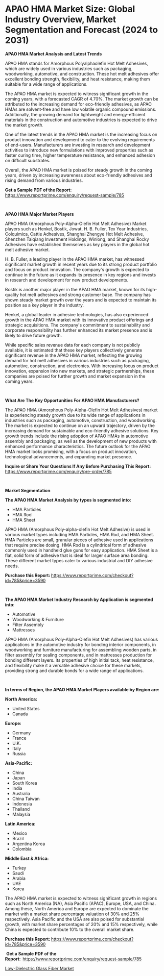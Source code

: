 <p><h1>APAO HMA Market Size: Global Industry Overview, Market Segmentation and Forecast (2024 to 2031)</h1></p><p><strong>APAO HMA Market Analysis and Latest Trends</strong></p>
<p><p>APAO HMA stands for Amorphous Polyalphaolefin Hot Melt Adhesives, which are widely used in various industries such as packaging, woodworking, automotive, and construction. These hot melt adhesives offer excellent bonding strength, flexibility, and heat resistance, making them suitable for a wide range of applications.</p><p>The APAO HMA market is expected to witness significant growth in the coming years, with a forecasted CAGR of 4.70%. The market growth can be attributed to the increasing demand for eco-friendly adhesives, as APAO HMAs are solvent-free and have low volatile organic compound emissions. Additionally, the growing demand for lightweight and energy-efficient materials in the construction and automotive industries is expected to drive the market growth.</p><p>One of the latest trends in the APAO HMA market is the increasing focus on product innovation and development to cater to the evolving requirements of end-users. Manufacturers are investing in research and development activities to introduce new formulations with improved properties such as faster curing time, higher temperature resistance, and enhanced adhesion on difficult substrates.</p><p>Overall, the APAO HMA market is poised for steady growth in the coming years, driven by increasing awareness about eco-friendly adhesives and rising demand from various industries.</p></p>
<p><strong>Get a Sample PDF of the Report:&nbsp;</strong> <a href="https://www.reportprime.com/enquiry/request-sample/785">https://www.reportprime.com/enquiry/request-sample/785</a></p>
<p>&nbsp;</p>
<p><strong>APAO HMA Major Market Players</strong></p>
<p><p>APAO HMA (Amorphous Poly-Alpha-Olefin Hot Melt Adhesive) Market players such as Henkel, Bostik, Jowat, H. B. Fuller, Tex Year Industries, Colquimica, Cattie Adhesives, Shanghai Zhengye Hot Melt Adhesive, Shenzhen Taiqiang Investment Holdings, Winlong, and Shanghai Rocky Adhesives have established themselves as key players in the global hot melt adhesive market.</p><p>H. B. Fuller, a leading player in the APAO HMA market, has witnessed significant market growth in recent years due to its strong product portfolio and focus on product innovation. The company's growth is expected to continue in the future as it expands its presence in key regions and invests in research and development for new product developments.</p><p>Bostik is another major player in the APAO HMA market, known for its high-quality hot melt adhesives and strong customer base. The company has shown steady market growth over the years and is expected to maintain its position as a key player in the industry.</p><p>Henkel, a global leader in adhesive technologies, has also experienced growth in the APAO HMA market with its innovative product offerings and strategic acquisitions. The company's commitment to sustainability and corporate responsibility has further enhanced its market presence and is likely to drive future growth.</p><p>While specific sales revenue data for each company is not publicly available, it is estimated that these key players collectively generate significant revenue in the APAO HMA market, reflecting the growing demand for hot melt adhesives in various industries such as packaging, automotive, construction, and electronics. With increasing focus on product innovation, expansion into new markets, and strategic partnerships, these companies are poised for further growth and market expansion in the coming years.</p></p>
<p>&nbsp;</p>
<p><strong>What Are The Key Opportunities For APAO HMA Manufacturers?</strong></p>
<p><p>The APAO HMA (Amorphous Poly-Alpha-Olefin Hot Melt Adhesives) market is experiencing steady growth due to its wide range of applications in industries such as packaging, automotive, construction, and woodworking. The market is expected to continue on an upward trajectory, driven by the increasing demand for sustainable and eco-friendly adhesive solutions. Key growth trends include the rising adoption of APAO HMAs in automotive assembly and packaging, as well as the development of new products with enhanced performance characteristics. The future outlook for the APAO HMA market looks promising, with a focus on product innovation, technological advancements, and expanding market presence.</p></p>
<p><strong>Inquire or Share Your Questions If Any Before Purchasing This Report:</strong> <a href="https://www.reportprime.com/enquiry/pre-order/785">https://www.reportprime.com/enquiry/pre-order/785</a></p>
<p>&nbsp;</p>
<p><strong>Market Segmentation</strong></p>
<p><strong>The APAO HMA Market Analysis by types is segmented into:</strong></p>
<p><ul><li>HMA Particles</li><li>HMA Rod</li><li>HMA Sheet</li></ul></p>
<p><p>APAO HMA (Amorphous Poly-alpha-olefin Hot Melt Adhesive) is used in various market types including HMA Particles, HMA Rod, and HMA Sheet. HMA Particles are small, granular pieces of adhesive used in applications that require precise dosing. HMA Rod is a cylindrical form of adhesive commonly used in handheld glue guns for easy application. HMA Sheet is a flat, solid form of adhesive that is ideal for larger surface area bonding. These different market types cater to various industrial and DIY adhesive needs.</p></p>
<p><strong>Purchase this Report:&nbsp;</strong><a href="https://www.reportprime.com/checkout?id=785&price=3590">https://www.reportprime.com/checkout?id=785&price=3590</a></p>
<p>&nbsp;</p>
<p><strong>The APAO HMA Market Industry Research by Application is segmented into:</strong></p>
<p><ul><li>Automotive</li><li>Woodworking & Furniture</li><li>Filter Assembly</li><li>Mattresses</li></ul></p>
<p><p>APAO HMA (Amorphous Poly-Alpha-Olefin Hot Melt Adhesives) has various applications in the automotive industry for bonding interior components, in woodworking and furniture manufacturing for assembling wooden parts, in filter assembly for sealing components, and in mattresses production for bonding different layers. Its properties of high initial tack, heat resistance, and flexibility make it a versatile adhesive choice for these markets, providing strong and durable bonds for a wide range of applications.</p></p>
<p>&nbsp;</p>
<p><strong>In terms of Region, the APAO HMA Market Players available by Region are:</strong></p>
<p>
    <p> <strong> North America: </strong>
        <ul>
            <li>United States</li>
            <li>Canada</li>
        </ul>
        </p> 
    <p> <strong> Europe: </strong>
        <ul>
            <li>Germany</li>
            <li>France</li>
            <li>U.K.</li>
            <li>Italy</li>
            <li>Russia</li>
        </ul>
        </p> 
    <p> <strong> Asia-Pacific: </strong>
        <ul>
            <li>China</li>
            <li>Japan</li>
            <li>South Korea</li>
            <li>India</li>
            <li>Australia</li>
            <li>China Taiwan</li>
            <li>Indonesia</li>
            <li>Thailand</li>
            <li>Malaysia</li>
        </ul>
        </p> 
    <p> <strong> Latin America: </strong>
        <ul>
            <li>Mexico</li>
            <li>Brazil</li>
            <li>Argentina Korea</li>
            <li>Colombia</li>
        </ul>
        </p> 
    <p> <strong> Middle East & Africa: </strong>
        <ul>
            <li>Turkey</li>
            <li>Saudi</li>
            <li>Arabia</li>
            <li>UAE</li>
            <li>Korea</li>
        </ul>
    </p>
    </p>
<p><p>The APAO HMA market is expected to witness significant growth in regions such as North America (NA), Asia Pacific (APAC), Europe, USA, and China. Among these, North America and Europe are expected to dominate the market with a market share percentage valuation of 30% and 25% respectively. Asia Pacific and the USA are also poised for substantial growth, with market share percentages of 20% and 15% respectively, while China is expected to contribute 10% to the overall market share.</p></p>
<p><strong>Purchase this Report: </strong><a href="https://www.reportprime.com/checkout?id=785&price=3590">https://www.reportprime.com/checkout?id=785&price=3590</a></p>
<p>&nbsp;<strong>Get a Sample PDF of the Report:&nbsp;&nbsp;</strong><a href="https://www.reportprime.com/enquiry/request-sample/785">https://www.reportprime.com/enquiry/request-sample/785</a></p>
<p><strong></strong></p>
<p><p><a href="https://github.com/markusgodoy/Market-Research-Report-List-2/blob/main/low-dielectric-glass-fiber-market.md">Low-Dielectric Glass Fiber Market</a></p></p>